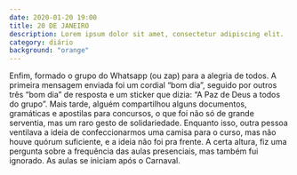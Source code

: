 ```yaml
---
date: 2020-01-20 19:00
title: 20 DE JANEIRO
description: Lorem ipsum dolor sit amet, consectetur adipiscing elit. 
category: diário
background: "orange"
---
```


Enfim, formado o grupo do Whatsapp (ou zap) para a alegria de todos.
A primeira mensagem enviada foi um cordial “bom dia”, seguido por outros três “bom dia” de resposta e um sticker que dizia: “A Paz de Deus a todos do grupo”. Mais tarde, alguém compartilhou alguns documentos, gramáticas e apostilas para concursos, o que foi não só de grande serventia, mas um raro gesto de solidariedade. Enquanto isso, outra pessoa ventilava a ideia de confeccionarmos uma camisa para o curso, mas não houve quórum suficiente, e a ideia não foi pra frente. A certa altura, fiz uma pergunta sobre a frequência das aulas presenciais, mas também fui ignorado. As aulas se iniciam após o Carnaval. 
